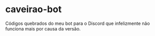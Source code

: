 # caveirao-bot
Códigos quebrados do meu bot para o Discord que infelizmente não funciona mais por causa da versão.
